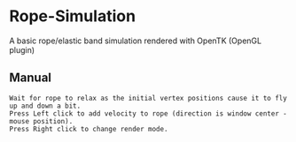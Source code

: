 # Rope-Simulation
A basic rope/elastic band simulation rendered with OpenTK (OpenGL plugin)

## Manual
	Wait for rope to relax as the initial vertex positions cause it to fly up and down a bit.
	Press Left click to add velocity to rope (direction is window center - mouse position).
	Press Right click to change render mode.
